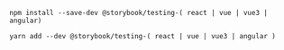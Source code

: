```shell renderer="common" language="js" packageManager="npm"
npm install --save-dev @storybook/testing-( react | vue | vue3 | angular)
```

```shell renderer="common" language="js" packageManager="yarn"
yarn add --dev @storybook/testing-( react | vue | vue3 | angular )
```

